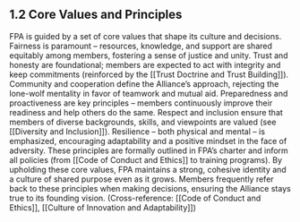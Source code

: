 ## 1.2 Core Values and Principles

  

FPA is guided by a set of core values that shape its culture and decisions. Fairness is paramount – resources, knowledge, and support are shared equitably among members, fostering a sense of justice and unity. Trust and honesty are foundational; members are expected to act with integrity and keep commitments (reinforced by the [[Trust Doctrine and Trust Building]]). Community and cooperation define the Alliance’s approach, rejecting the lone-wolf mentality in favor of teamwork and mutual aid. Preparedness and proactiveness are key principles – members continuously improve their readiness and help others do the same. Respect and inclusion ensure that members of diverse backgrounds, skills, and viewpoints are valued (see [[Diversity and Inclusion]]). Resilience – both physical and mental – is emphasized, encouraging adaptability and a positive mindset in the face of adversity. These principles are formally outlined in FPA’s charter and inform all policies (from [[Code of Conduct and Ethics]] to training programs). By upholding these core values, FPA maintains a strong, cohesive identity and a culture of shared purpose even as it grows. Members frequently refer back to these principles when making decisions, ensuring the Alliance stays true to its founding vision. (Cross-reference: [[Code of Conduct and Ethics]], [[Culture of Innovation and Adaptability]])